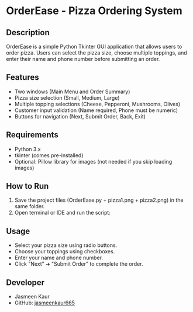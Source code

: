 # OrderEase - Pizza Ordering System

## Description
OrderEase is a simple Python Tkinter GUI application that allows users to order pizza. Users can select the pizza size, choose multiple toppings, and enter their name and phone number before submitting an order.

## Features
- Two windows (Main Menu and Order Summary)
- Pizza size selection (Small, Medium, Large)
- Multiple topping selections (Cheese, Pepperoni, Mushrooms, Olives)
- Customer input validation (Name required, Phone must be numeric)
- Buttons for navigation (Next, Submit Order, Back, Exit)

## Requirements
- Python 3.x
- tkinter (comes pre-installed)
- Optional: Pillow library for images (not needed if you skip loading images)

## How to Run
1. Save the project files (OrderEase.py + pizza1.png + pizza2.png) in the same folder.
2. Open terminal or IDE and run the script:
## Usage
- Select your pizza size using radio buttons.
- Choose your toppings using checkboxes.
- Enter your name and phone number.
- Click "Next" ➔ "Submit Order" to complete the order.

## Developer
- Jasmeen Kaur
- GitHub: [jasmeenkaur665](https://github.com/jasmeenkaur665)
